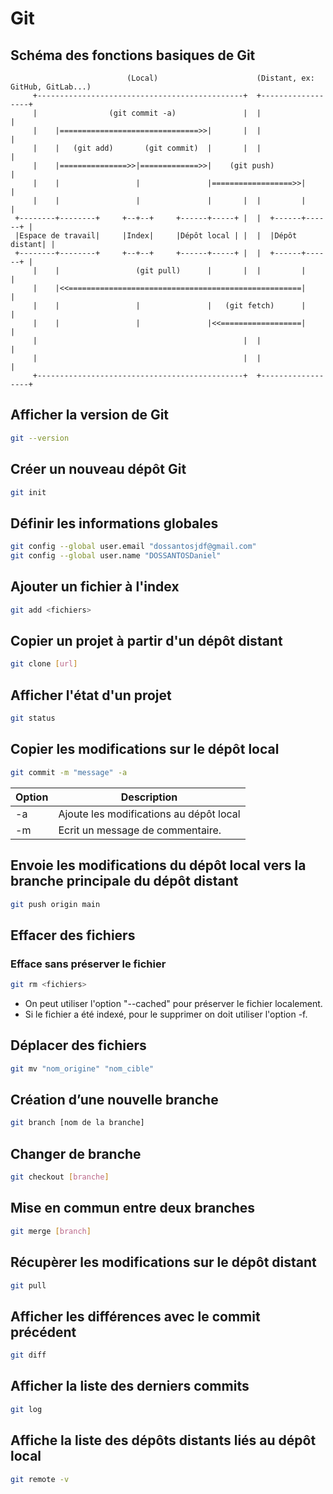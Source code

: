 # Git
## Schéma des fonctions basiques de Git
```
                          (Local)                      (Distant, ex: GitHub, GitLab...)
     +----------------------------------------------+  +------------------+
     |                (git commit -a)               |  |                  |
     |    |===============================>>|       |  |                  |
     |    |   (git add)       (git commit)  |       |  |                  |
     |    |===============>>|=============>>|    (git push)               |
     |    |                 |               |==================>>|        |
     |    |                 |               |       |  |         |        |
 +--------+--------+     +--+--+     +------+-----+ |  |  +------+------+ |
 |Espace de travail|     |Index|     |Dépôt local | |  |  |Dépôt distant| |
 +--------+--------+     +--+--+     +------+-----+ |  |  +------+------+ |
     |    |                 (git pull)      |       |  |         |        |
     |    |<<====================================================|        |
     |    |                 |               |   (git fetch)      |        |
     |    |                 |               |<<==================|        |
     |                                              |  |                  |
     |                                              |  |                  |
     +----------------------------------------------+  +------------------+
```


## Afficher la version de Git
```Bash
git --version
```

## Créer un nouveau dépôt Git
```Bash
git init
```

## Définir les informations globales
```Bash
git config --global user.email "dossantosjdf@gmail.com"
git config --global user.name "DOSSANTOSDaniel"
```

## Ajouter un fichier à l'index
```Bash
git add <fichiers>
```

## Copier un projet à partir d'un dépôt distant
```Bash
git clone [url]
```

## Afficher l'état d'un projet
```Bash
git status
```

## Copier les modifications sur le dépôt local
```Bash
git commit -m "message" -a
```

|Option|Description|
|---|---|
|-a|Ajoute les modifications au dépôt local|
|-m|Ecrit un message de commentaire.|

## Envoie les modifications du dépôt local vers la branche principale du dépôt distant
```Bash
git push origin main
```

## Effacer des fichiers
### Efface sans préserver le fichier
```Bash
git rm <fichiers>
```
* On peut utiliser l'option "--cached" pour préserver le fichier localement.
* Si le fichier a été indexé, pour le supprimer on doit utiliser l'option -f.

## Déplacer des fichiers
```Bash
git mv "nom_origine" "nom_cible"
```

## Création d’une nouvelle branche
```Bash
git branch [nom de la branche]
```

## Changer de branche
```Bash
git checkout [branche]
```

## Mise en commun entre deux branches
```Bash
git merge [branch]
```

## Récupèrer les modifications sur le dépôt distant
```Bash
git pull
```

## Afficher les différences avec le commit précédent
```Bash
git diff
```

## Afficher la liste des derniers commits
```Bash
git log
```

## Affiche la liste des dépôts distants liés au dépôt local
```Bash
git remote -v
```